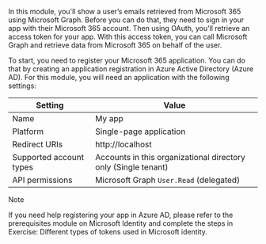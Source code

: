 In this module, you'll show a user’s emails retrieved from Microsoft 365 using Microsoft Graph. Before you can do that, they need to sign in your app with their Microsoft 365 account. Then using OAuth, you'll retrieve an access token for your app. With this access token, you can call Microsoft Graph and retrieve data from Microsoft 365 on behalf of the user. 

To start, you need to register your Microsoft 365 application. You can do that by creating an application registration in Azure Active Directory (Azure AD). For this module, you will need an application with the following settings:

Setting|Value
-------|-----
Name|My app
Platform|Single-page application
Redirect URIs|http://localhost
Supported account types|Accounts in this organizational directory only (Single tenant)
API permissions|Microsoft Graph `User.Read` (delegated)

> [!NOTE]
> If you need help registering your app in Azure AD, please refer to the prerequisites module on Microsoft Identity and complete the steps in Exercise: Different types of tokens used in Microsoft identity.
